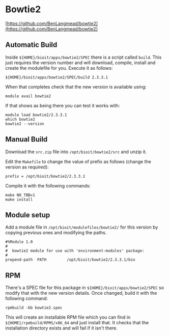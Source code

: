 # Bowtie2

[https://github.com/BenLangmead/bowtie2](https://github.com/BenLangmead/bowtie2)

## Automatic Build

Inside `${HOME}/bioit/apps/bowtie2/SPEC` there is a script called `build`. This just requires the version number and will download, compile, install and create the modulefile for you. Execute it as follows:

    ${HOME}/bioit/apps/bowtie2/SPEC/build 2.3.3.1

When that completes check that the new version is available using:

    module avail bowtie2

If that shows as being there you can test it works with:

    module load bowtie2/2.3.3.1
    which bowtie2
    bowtie2 --version

## Manual Build

Download the `src.zip` file into `/opt/bioit/bowtie2/src` and unzip it.

Edit the `Makefile` to change the value of prefix as follows (change the version as required):

    prefix = /opt/bioit/bowtie2/2.3.3.1

Compile it with the following commands:

    make NO_TBB=1
    make install

## Module setup

Add a module file in `/opt/bioit/modulefiles/bowtie2/` for this version by copying previous ones and modifying the paths.

    #%Module 1.0
    #
    #  bowtie2 module for use with 'environment-modules' package:
    #
    prepend-path  PATH         /opt/bioit/bowtie2/2.3.3.1/bin

## RPM

There's a SPEC file for this package in `${HOME}/bioit/apps/bowtie2/SPEC` so modify that with the new version details. Once changed, build it with the following command:

    rpmbuild -bb bowtie2.spec

This will create an installable RPM file which you can find in `${HOME}/rpmbuild/RPMS/x86_64` and just install that. It checks that the installation directory exists and will fail if it isn't there.
